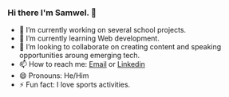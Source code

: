### Hi there I'm Samwel. 👋

- 🔭 I’m currently working on several school projects.
- 🌱 I’m currently learning Web development.
- 👯 I’m looking to collaborate on creating content and speaking opportunities aroung emerging tech.
- 📫 How to reach me: [Email](samwelchegeh09@gmail.com) or [Linkedin](https://www.linkedin.com/in/samwel-chege-b069b618b?lipi=urn%3Ali%3Apage%3Ad_flagship3_profile_view_base_contact_details%3Bxl5h%2BFSySoGbi2rrTLdjeQ%3D%3D)
- 😄 Pronouns: He/Him
- ⚡ Fun fact: I love sports activities.

